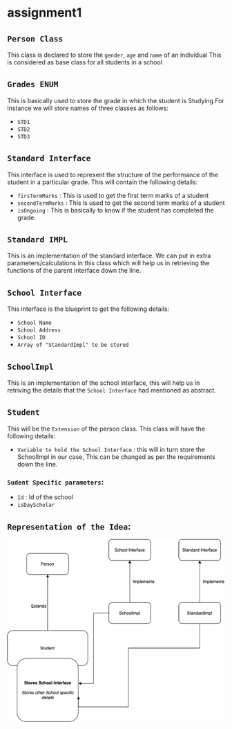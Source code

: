 # assignment1

## `Person Class`

This class is declared to store the `gender`, `age` and `name` of an individual
This is considered as base class for all students in a school

## `Grades ENUM`

This is basically used to store the grade in which the student is Studying
For instance we will store names of three classes as follows:
- `STD1`
- `STD2`
- `STD3`

## `Standard Interface`

This interface is used to represent the structure of the performance of the student in a particular grade.
This will contain the following details:
- `firsTermMarks` : This is used to get the first term marks of a student 
- `secondTermMarks` : This is used to get the second term marks of a student
- `isOngoing` : This is basically to know if the student has completed the grade.

## `Standard IMPL`

This is an implementation of the standard interface.
We can put in extra parameters/calculations in this class which will help us in retrieving the functions of the parent interface down the line.

## `School Interface`

This interface is the blueprint to get the following details:

- `School Name`
- `School Address`
- `School ID`
- `Array of "StandardImpl" to be stored`

## `SchoolImpl`

This is an implementation of the school interface, this will help us in retriving the details that the `School Interface` had 
mentioned as abstract.

## `Student`

This will be the `Extension` of the person class. This class will have the following details:

- `Variable to hold the School Interface` : this will in turn store the SchoolImpl in our case, This can be changed as per the requirements down the line.

### `Sudent Specific parameters`:
- `Id` : Id of the school
- `isDayScholar`


## `Representation of the Idea`:

<img src="https://github.com/jithingeorgeofl/assignment1/blob/main/school.png"/>



